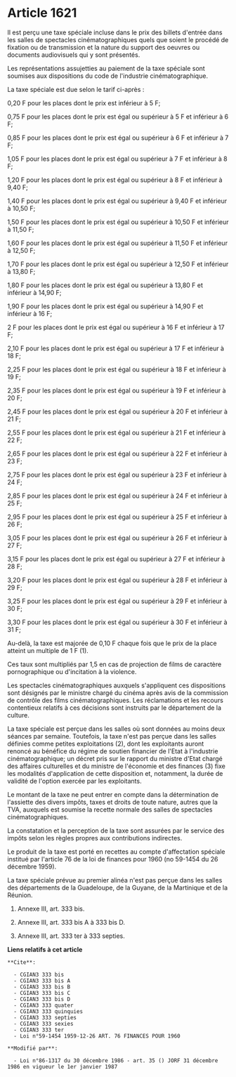 # Article 1621

Il est perçu une taxe spéciale incluse dans le prix des billets d'entrée dans les salles de spectacles cinématographiques
quels que soient le procédé de fixation ou de transmission et la nature du support des oeuvres ou documents audiovisuels qui
y sont présentés.

Les représentations assujetties au paiement de la taxe spéciale sont soumises aux dispositions du code de l'industrie
cinématographique.

La taxe spéciale est due selon le tarif ci-après :

0,20 F pour les places dont le prix est inférieur à 5 F;

0,75 F pour les places dont le prix est égal ou supérieur à 5 F et inférieur à 6 F;

0,85 F pour les places dont le prix est égal ou supérieur à 6 F et inférieur à 7 F;

1,05 F pour les places dont le prix est égal ou supérieur à 7 F et inférieur à 8 F;

1,20 F pour les places dont le prix est égal ou supérieur à 8 F et inférieur à 9,40 F;

1,40 F pour les places dont le prix est égal ou supérieur à 9,40 F et inférieur à 10,50 F;

1,50 F pour les places dont le prix est égal ou supérieur à 10,50 F et inférieur à 11,50 F;

1,60 F pour les places dont le prix est égal ou supérieur à 11,50 F et inférieur à 12,50 F;

1,70 F pour les places dont le prix est égal ou supérieur à 12,50 F et inférieur à 13,80 F;

1,80 F pour les places dont le prix est égal ou supérieur à 13,80 F et inférieur à 14,90 F;

1,90 F pour les places dont le prix est égal ou supérieur à 14,90 F et inférieur à 16 F;

2 F pour les places dont le prix est égal ou supérieur à 16 F et inférieur à 17 F;

2,10 F pour les places dont le prix est égal ou supérieur à 17 F et inférieur à 18 F;

2,25 F pour les places dont le prix est égal ou supérieur à 18 F et inférieur à 19 F;

2,35 F pour les places dont le prix est égal ou supérieur à 19 F et inférieur à 20 F;

2,45 F pour les places dont le prix est égal ou supérieur à 20 F et inférieur à 21 F;

2,55 F pour les places dont le prix est égal ou supérieur à 21 F et inférieur à 22 F;

2,65 F pour les places dont le prix est égal ou supérieur à 22 F et inférieur à 23 F;

2,75 F pour les places dont le prix est égal ou supérieur à 23 F et inférieur à 24 F;

2,85 F pour les places dont le prix est égal ou supérieur à 24 F et inférieur à 25 F;

2,95 F pour les places dont le prix est égal ou supérieur à 25 F et inférieur à 26 F;

3,05 F pour les places dont le prix est égal ou supérieur à 26 F et inférieur à 27 F;

3,15 F pour les places dont le prix est égal ou supérieur à 27 F et inférieur à 28 F;

3,20 F pour les places dont le prix est égal ou supérieur à 28 F et inférieur à 29 F;

3,25 F pour les places dont le prix est égal ou supérieur à 29 F et inférieur à 30 F;

3,30 F pour les places dont le prix est égal ou supérieur à 30 F et inférieur à 31 F;

Au-delà, la taxe est majorée de 0,10 F chaque fois que le prix de la place atteint un multiple de 1 F (1).

Ces taux sont multipliés par 1,5 en cas de projection de films de caractère pornographique ou d'incitation à la violence.

Les spectacles cinématographiques auxquels s'appliquent ces dispositions sont désignés par le ministre chargé du cinéma après
avis de la commission de contrôle des films cinématographiques. Les réclamations et les recours contentieux relatifs à ces
décisions sont instruits par le département de la culture.

La taxe spéciale est perçue dans les salles où sont données au moins deux séances par semaine. Toutefois, la taxe n'est pas
perçue dans les salles définies comme petites exploitations (2), dont les exploitants auront renoncé au bénéfice du régime de
soutien financier de l'Etat à l'industrie cinématographique; un décret pris sur le rapport du ministre d'Etat chargé des
affaires culturelles et du ministre de l'économie et des finances (3) fixe les modalités d'application de cette disposition
et, notamment, la durée de validité de l'option exercée par les exploitants.

Le montant de la taxe ne peut entrer en compte dans la détermination de l'assiette des divers impôts, taxes et droits de
toute nature, autres que la TVA, auxquels est soumise la recette normale des salles de spectacles cinématographiques.

La constatation et la perception de la taxe sont assurées par le service des impôts selon les règles propres aux
contributions indirectes.

Le produit de la taxe est porté en recettes au compte d'affectation spéciale institué par l'article 76 de la loi de finances
pour 1960 (no 59-1454 du 26 décembre 1959).

La taxe spéciale prévue au premier alinéa n'est pas perçue dans les salles des départements de la Guadeloupe, de la Guyane,
de la Martinique et de la Réunion.

1)  Annexe III, art. 333 bis.

3)  Annexe III, art. 333 bis A à 333 bis D.

4)  Annexe III, art. 333 ter à 333 septies.

**Liens relatifs à cet article**

	**Cite**:

	  - CGIAN3 333 bis
	  - CGIAN3 333 bis A
	  - CGIAN3 333 bis B
	  - CGIAN3 333 bis C
	  - CGIAN3 333 bis D
	  - CGIAN3 333 quater
	  - CGIAN3 333 quinquies
	  - CGIAN3 333 septies
	  - CGIAN3 333 sexies
	  - CGIAN3 333 ter
	  - Loi n°59-1454 1959-12-26 ART. 76 FINANCES POUR 1960

	**Modifié par**:

	  - Loi n°86-1317 du 30 décembre 1986 - art. 35 () JORF 31 décembre 1986 en vigueur le 1er janvier 1987
